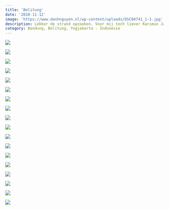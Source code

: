 ```yaml
---
title: 'Belitung'
date: '2018-11-12'
image: 'https://www.danhnguyen.nl/wp-content/uploads/DSC04741_1-1.jpg'
description: Lekker de strand opzoeken. Voor mij toch liever Karimun Jawa...
category: Bandung, Belitung, Yogjakarta - Indonesie
---
```


![](https://www.danhnguyen.nl/wp-content/uploads/20181111_091022-700x394.jpg)

![](https://www.danhnguyen.nl/wp-content/uploads/20181111_110449-700x394.jpg)

![](https://www.danhnguyen.nl/wp-content/uploads/20181111_112525-EFFECTS-700x394.jpg)

![](https://www.danhnguyen.nl/wp-content/uploads/20181111_120126-700x394.jpg)

![](https://www.danhnguyen.nl/wp-content/uploads/20181111_134558-700x394.jpg)

![](https://www.danhnguyen.nl/wp-content/uploads/20181111_135723-700x394.jpg)

![](https://www.danhnguyen.nl/wp-content/uploads/20181111_150908-700x394.jpg)

![](https://www.danhnguyen.nl/wp-content/uploads/20181113_092026-700x394.jpg)

![](https://www.danhnguyen.nl/wp-content/uploads/20181113_111452-700x394.jpg)

![](https://www.danhnguyen.nl/wp-content/uploads/20181113_125958-700x394.jpg)

![](https://www.danhnguyen.nl/wp-content/uploads/20181113_131134-700x394.jpg)

![](https://www.danhnguyen.nl/wp-content/uploads/20181114_131202-EFFECTS-700x394.jpg)

![](https://www.danhnguyen.nl/wp-content/uploads/DSC04629-700x394.jpg)

![](https://www.danhnguyen.nl/wp-content/uploads/DSC04741_1-1-700x394.jpg)

![](https://www.danhnguyen.nl/wp-content/uploads/DSC04794-700x394.jpg)

![](https://www.danhnguyen.nl/wp-content/uploads/DSC04796-700x393.jpg)

![](https://www.danhnguyen.nl/wp-content/uploads/DSC04844-700x394.jpg)

![](https://www.danhnguyen.nl/wp-content/uploads/DSC04849-700x394.jpg)
